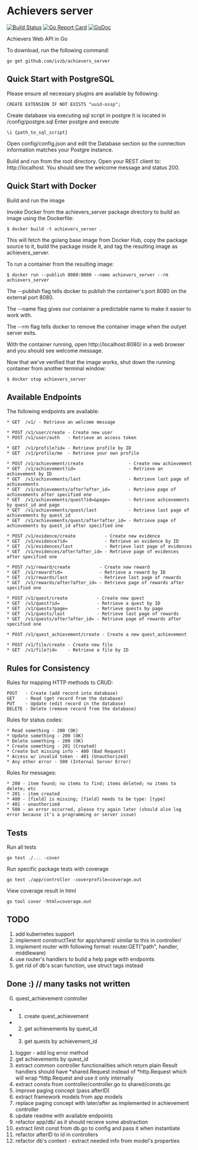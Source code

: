 # Achievers server

[![Build Status](https://travis-ci.org/ivzb/achievers_server.svg?branch=master)](https://travis-ci.org/ivzb/achievers_server)
[![Go Report Card](https://goreportcard.com/badge/github.com/ivzb/achievers_server)](https://goreportcard.com/report/github.com/ivzb/achievers_server)
[![GoDoc](https://godoc.org/github.com/ivzb/achievers_server?status.svg)](https://godoc.org/github.com/ivzb/achievers_server) 

Achievers Web API in Go

To download, run the following command:

~~~
go get github.com/ivzb/achievers_server
~~~

## Quick Start with PostgreSQL 

Please ensure all necessary plugins are available by following:

```
CREATE EXTENSION IF NOT EXISTS "uuid-ossp";
```

Create database via executing sql script in postgre
It is located in /config/postgre.sql
Enter postgre and execute

```
\i {path_to_sql_script}
```

Open config/config.json and edit the Database section so the connection information matches your Postgre instance.

Build and run from the root directory. Open your REST client to: http://localhost. You should see the welcome message and status 200.

## Quick Start with Docker

Build and run the image

Invoke Docker from the achievers_server package directory to build an image using the Dockerfile: 

```
$ docker build -t achievers_server .
```

This will fetch the golang base image from Docker Hub, copy the package source to it, build the package inside it, and tag the resulting image as achievers_server.

To run a container from the resulting image:

```
$ docker run --publish 8080:8080 --name achievers_server --rm achievers_server
```

The --publish flag tells docker to publish the container's port 8080 on the external port 8080.

The --name flag gives our container a predictable name to make it easier to work with.

The --rm flag tells docker to remove the container image when the outyet server exits. 

With the container running, open http://localhost:8080/ in a web browser and you should see welcome message.

Now that we've verified that the image works, shut down the running container from another terminal window:

```
$ docker stop achievers_server 
```

## Available Endpoints

The following endpoints are available:

```
* GET  /v1/ - Retrieve an welcome message

* POST /v1/user/create - Create new user
* POST /v1/user/auth   - Retrieve an access token

* GET  /v1/profile?id= - Retrieve profile by ID
* GET  /v1/profile/me  - Retrieve your own profile

* POST /v1/achievement/create                 - Create new achievement
* GET  /v1/achievement?id=                    - Retrieve an achievement by ID
* GET  /v1/achievements/last                  - Retrieve last page of achievements
* GET  /v1/achievements/after?after_id=       - Retrieve page of achievements after specified one
* GET  /v1/achievements/quest?id=&page=       - Retrieve achievements by quest_id and page
* GET  /v1/achievements/quest/last            - Retrieve last page of achievements by quest_id
* GET  /v1/achievements/quest/after?after_id= - Retrieve page of achievements by quest_id after specified one

* POST /v1/evidence/create           - Create new evidence 
* GET  /v1/evidence?id=              - Retrieve an evidence by ID
* GET  /v1/evidences/last            - Retrieve last page of evidences
* GET  /v1/evidences/after?after_id= - Retrieve page of evidences after specified one

* POST /v1/reward/create           - Create new reward 
* GET  /v1/reward?id=              - Retrieve a reward by ID
* GET  /v1/rewards/last            - Retrieve last page of rewards
* GET  /v1/rewards/after?after_id= - Retrieve page of rewards after specified one

* POST /v1/quest/create           - Create new quest 
* GET  /v1/quest?id=              - Retrieve a quest by ID
* GET  /v1/quests?page=           - Retrieve quests by page
* GET  /v1/quests/last            - Retrieve last page of rewards
* GET  /v1/quests/after?after_id= - Retrieve page of rewards after specified one

* POST /v1/quest_achievement/create - Create a new quest_achievement

* POST /v1/file/create - Create new file
* GET  /v1/file?id=    - Retrieve a file by ID
```

## Rules for Consistency

Rules for mapping HTTP methods to CRUD:

```
POST   - Create (add record into database)
GET    - Read (get record from the database)
PUT    - Update (edit record in the database)
DELETE - Delete (remove record from the database)
```

Rules for status codes:

```
* Read something - 200 (OK)
* Update something - 200 (OK)
* Delete something - 200 (OK)
* Create something - 201 (Created)
* Create but missing info - 400 (Bad Request)
* Access w/ invalid token - 401 (Unauthorized)
* Any other error - 500 (Internal Server Error)
```

Rules for messages:

```
* 200 - item found; no items to find; items deleted; no items to delete; etc
* 201 - item created
* 400 - [field] is missing; [field] needs to be type: [type]
* 401 - unauthorized
* 500 - an error occurred, please try again later (should also log error because it's a programming or server issue)
```

## Tests

Run all tests

```
go test ./... -cover
```

Run specific package tests with coverage

```
go test ./app/controller -coverprofile=coverage.out
```

View coverage result in html

```
go tool cover -html=coverage.out
```

## TODO
1. add kubernetes support
2. implement constructTest for app/shared/ similar to this in controller/
3. implement router with following format: router.GET("path", handler, middleware)
4. use router's handlers to build a help page with endpoints
5. get rid of db's scan function, use struct tags instead

## Done :) // many tasks not written
0. quest_achievement controller
+    1. create quest_achievement
+    2. get achievements by quest_id
+    3. get quests by achievement_id
1. logger - add log error method
2. get achievements by quest_id
3. extract common controller functionalities which return plain Result
 handlers should have \*shared.Request instead of \*http.Request which will wrap \*http.Request and use it only internally
4. extract consts from controller/controller.go to shared/consts.go
5. improve paging concept (pass afterID)
6. extract framework models from app models
7. replace paging concept with later/after as implemented in achievement controller
8. update readme with available endpoints
9. refactor app/db/ as it should recieve some abstraction
10. extract limit const from db.go to config and pass it when instantiate
11. refactor afterID to id in controllers
12. refactor db's context - extract needed info from model's properties
